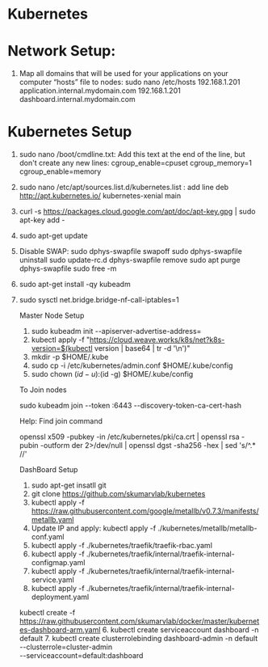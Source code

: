 # Kubernetes

# Network Setup:

1. Map all domains that will be used for your applications on your computer “hosts” file to nodes: sudo nano /etc/hosts
192.168.1.201 application.internal.mydomain.com
192.168.1.201 dashboard.internal.mydomain.com

# Kubernetes Setup
1. sudo nano /boot/cmdline.txt: Add this text at the end of the line, but don't create any new lines:
	cgroup_enable=cpuset cgroup_memory=1 cgroup_enable=memory
2. sudo nano /etc/apt/sources.list.d/kubernetes.list : add line
	deb http://apt.kubernetes.io/ kubernetes-xenial main
3. curl -s https://packages.cloud.google.com/apt/doc/apt-key.gpg | sudo apt-key add -
4. sudo apt-get update
5. Disable SWAP: 
	sudo dphys-swapfile swapoff
	sudo dphys-swapfile uninstall
	sudo update-rc.d dphys-swapfile remove
	sudo apt purge dphys-swapfile
	sudo free -m
6. sudo apt-get install -qy kubeadm
7. sudo sysctl net.bridge.bridge-nf-call-iptables=1 

	Master Node Setup

	1. sudo kubeadm init --apiserver-advertise-address=<IPAddress>
	2. kubectl apply -f "https://cloud.weave.works/k8s/net?k8s-version=$(kubectl version | base64 | tr -d '\n')"
	3. mkdir -p $HOME/.kube 
	4. sudo cp -i /etc/kubernetes/admin.conf $HOME/.kube/config 
	5. sudo chown $(id -u):$(id -g) $HOME/.kube/config
	
	To Join nodes
	
	sudo kubeadm join --token <token> <IPAddress>:6443 --discovery-token-ca-cert-hash <Hash>
	
	Help: Find join command
	
	openssl x509 -pubkey -in /etc/kubernetes/pki/ca.crt | openssl rsa -pubin -outform der 2>/dev/null | openssl dgst -sha256 -hex | sed 's/^.* //' 

	DashBoard Setup

	1. sudo apt-get insatll git
	2. git clone https://github.com/skumarvlab/kubernetes
	3. kubectl apply -f https://raw.githubusercontent.com/google/metallb/v0.7.3/manifests/metallb.yaml
	4. Update IP and apply: kubectl apply -f ./kubernetes/metallb/metallb-conf.yaml
	5. kubectl apply -f ./kubernetes/traefik/traefik-rbac.yaml
	6. kubectl apply -f ./kubernetes/traefik/internal/traefik-internal-configmap.yaml
	7. kubectl apply -f ./kubernetes/traefik/internal/traefik-internal-service.yaml
	8. kubectl apply -f ./kubernetes/traefik/internal/traefik-internal-deployment.yaml
    
    kubectl create -f https://raw.githubusercontent.com/skumarvlab/docker/master/kubernetes-dashboard-arm.yaml
	6. kubectl create serviceaccount dashboard -n default
	7. kubectl create clusterrolebinding dashboard-admin -n default \
  --clusterrole=cluster-admin \
  --serviceaccount=default:dashboard
